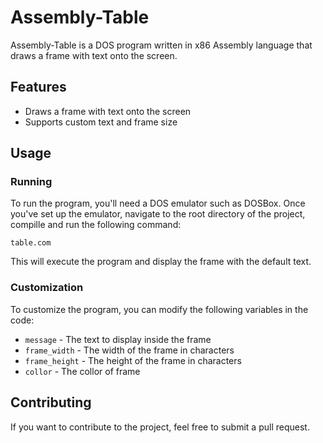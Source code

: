 # Assembly-Table

Assembly-Table is a DOS program written in x86 Assembly language that draws a frame with text onto the screen.

## Features

- Draws a frame with text onto the screen
- Supports custom text and frame size

## Usage

### Running

To run the program, you'll need a DOS emulator such as DOSBox. Once you've set up the emulator, navigate to the root directory of the project, compille and run the following command:

```
table.com
```

This will execute the program and display the frame with the default text.

### Customization

To customize the program, you can modify the following variables in the code:

- `message` - The text to display inside the frame
- `frame_width` - The width of the frame in characters
- `frame_height` - The height of the frame in characters
- `collor` - The collor of frame

## Contributing

If you want to contribute to the project, feel free to submit a pull request.
